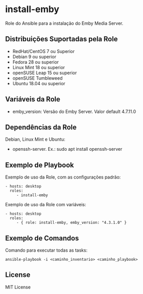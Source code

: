install-emby
=========

Role do Ansible para a instalação do Emby Media Server.

Distribuições Suportadas pela Role
------------

- RedHat/CentOS 7 ou Superior
- Debian 9 ou superior
- Fedora 28 ou superior
- Linux Mint 18 ou superior
- openSUSE Leap 15 ou superior
- openSUSE Tumbleweed
- Ubuntu 18.04 ou superior

  
Variáveis da Role 
--------------

- emby_version: Versão do Emby Server. Valor default 4.7.11.0

Dependências da Role 
--------------

Debian, Linux Mint e Ubuntu:

- openssh-server. Ex.: sudo apt install openssh-server


Exemplo de Playbook
----------------

Exemplo de uso da Role, com as configurações padrão:

    - hosts: desktop
      roles:
         - install-emby

Exemplo de uso da Role com variáveis:

    - hosts: desktop
      roles:
         - { role: install-emby, emby_version: "4.3.1.0" }


Exemplo de Comandos
----------------

Comando para executar todas as tasks:

    ansible-playbook -i <caminho_inventario> <caminho_playbook>


License
-------

MIT License